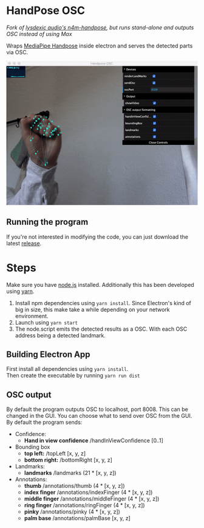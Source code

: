 # HandPose OSC
*Fork of [lysdexic audio's ](https://github.com/lysdexic-audio/)[n4m-handpose](https://github.com/lysdexic-audio/n4m-handpose), but runs stand-alone and outputs OSC instead of using Max*<br>

Wraps [MediaPipe Handpose](https://github.com/tensorflow/tfjs-models/tree/master/handpose) inside electron and serves the detected parts via OSC.

![demo](demo.gif)

## Running the program
If you're not interested in modifying the code, you can just download the latest [release](https://github.com/faaip/HandPose-OSC/releases).

# Steps
Make sure you have [node.js](https://nodejs.org/en/) installed. Additionally this has been developed using [yarn](https://yarnpkg.com/).

1. Install npm dependencies using `yarn install`. Since Electron's kind of big in size, this make take a while depending on your network environment.
2. Launch using `yarn start`
3. The node.script emits the detected results as a OSC. With each OSC address being a detected landmark.

## Building Electron App
First install all dependencies using `yarn install`.<br>
Then create the executable by running `yarn run dist`

## OSC output
By default the program outputs OSC to localhost, port 8008. This can be changed in the GUI. You can choose what to send over OSC from the GUI. By default the program sends:
* Confidence:
    * **Hand in view confidence** /handInViewConfidence [0..1]
* Bounding box
    * **top left:** /topLeft [x, y, z]
    * **bottom right:** /bottomRight [x, y, z]
* Landmarks:
    * **landmarks** /landmarks (21 * [x, y, z])
* Annotations:
    * **thumb** /annotations/thumb (4 * [x, y, z])
    * **index finger** /annotations/indexFinger (4 * [x, y, z])
    * **middle finger** /annotations/middleFinger (4 * [x, y, z])
    * **ring finger** /annotations/ringFinger (4 * [x, y, z])
    * **pinky** /annotations/pinky (4 * [x, y, z])
    * **palm base** /annotations/palmBase [x, y, z]
